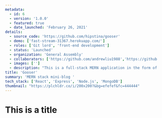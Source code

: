 ```yaml
---
metadata:  
  - id: 6 
  - version: '1.0.0' 
  - featured: true 
  - date_launched: 'February 26, 2021' 
details: 
  - source_code: 'https://github.com/hipstina/gooser'
  - demo: ['fast-stream-31367.herokuapp.com/']
  - roles: ['Git lord', 'front-end development']
  - status: 'Launched'
  - organization: 'General Assembly'
  - collaborators: ['https://github.com/andrewliu1988','https://github.com/f-ansari','https://github.com/JYoung554']
  - images: ['']
  - description: "This is a full-stack MERN application in the form of a Blog App that will allow users to create and view posts."
title: 'Gooser'
summary: 'MERN stack mini-blog '
tech_stack: ['React', 'Express', 'Node.js', 'MongoDB']
thumbnail: "https://plchldr.co/i/200x200?&bg=efefef&fc=444444"
---
```


# This is a title